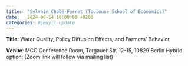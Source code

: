 ```yaml
---
title:  "Sylvain Chabé-Ferret (Toulouse School of Economics)"
date:   2024-06-14 10:00:00 +0200
categories: #jekyll update
---
```

**Title**: Water Quality, Policy Diffusion Effects, and Farmers’
Behavior

**Venue**: MCC Conference Room,
Torgauer Str. 12-15, 10829 Berlin
Hybrid option:
(Zoom link will follow via mailing list)


